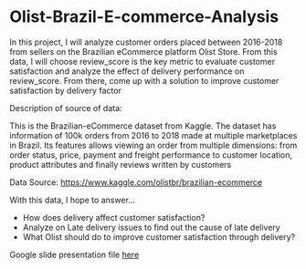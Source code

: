 # Olist-Brazil-E-commerce-Analysis
In this project, I will analyze customer orders placed between 2016-2018 from sellers on the Brazilian eCommerce platform Olist Store. From this data, I will choose review_score is the key metric to evaluate customer satisfaction and analyze the effect of delivery performance on review_score. From there, come up with a solution to improve customer satisfaction by delivery factor 

Description of source of data:

This is the Brazilian-eCommerce dataset from Kaggle. The dataset has information of 100k orders from 2016 to 2018 made at multiple marketplaces in Brazil. Its features allows viewing an order from multiple dimensions: from order status, price, payment and freight performance to customer location, product attributes and finally reviews written by customers

Data Source: https://www.kaggle.com/olistbr/brazilian-ecommerce

With this data, I hope to answer...

- How does delivery affect customer satisfaction?
- Analyze on Late delivery issues to find out the cause of late delivery
- What Olist should do to improve customer satisfaction through delivery?

Google slide presentation file [here](https://docs.google.com/presentation/d/1hQ3AKR4-mXc_h1RFmX7lZRM1mQvpWCKv/edit#slide=id.p1)
